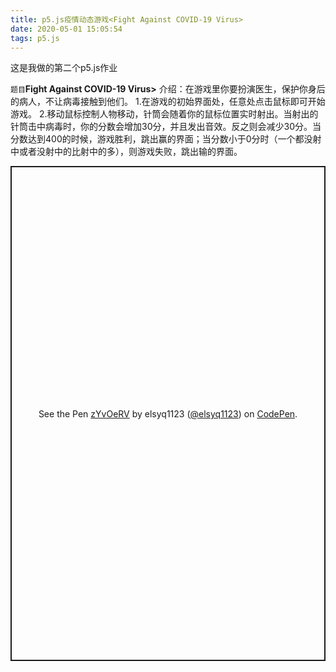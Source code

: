 ```yaml
---
title: p5.js疫情动态游戏<Fight Against COVID-19 Virus>
date: 2020-05-01 15:05:54
tags: p5.js
---
```


这是我做的第二个p5.js作业

`题目`**Fight Against COVID-19 Virus>**
介绍：在游戏里你要扮演医生，保护你身后的病人，不让病毒接触到他们。
1.在游戏的初始界面处，任意处点击鼠标即可开始游戏。
2.移动鼠标控制人物移动，针筒会随着你的鼠标位置实时射出。当射出的针筒击中病毒时，你的分数会增加30分，并且发出音效。反之则会减少30分。当分数达到400的时候，游戏胜利，跳出赢的界面；当分数小于0分时（一个都没射中或者没射中的比射中的多），则游戏失败，跳出输的界面。

<p class="codepen" data-height="792" data-theme-id="light" data-default-tab="result" data-user="elsyq1123" data-slug-hash="zYvOeRV" style="height: 792px; box-sizing: border-box; display: flex; align-items: center; justify-content: center; border: 2px solid; margin: 1em 0; padding: 1em;" data-pen-title="zYvOeRV">
  <span>See the Pen <a href=" ">
  zYvOeRV</a > by elsyq1123 (<a href="https://codepen.io/elsyq1123">@elsyq1123</a >)
  on <a href="https://codepen.io">CodePen</a >.</span>
</p >
<script async src="https://static.codepen.io/assets/embed/ei.js"></script>